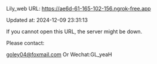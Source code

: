 Lily_web URL: https://ae6d-61-165-102-156.ngrok-free.app

Updated at: 2024-12-09 23:31:13

If you cannot open this URL, the server might be down.

Please contact: 

goley04@foxmail.com Or Wechat:GL_yeaH